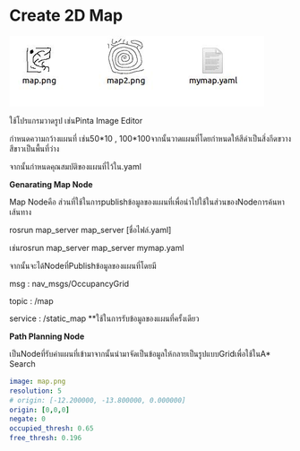 # Create 2D Map

![](/assets/mp1.jpg)

ใช้โปรแกรมวาดรูป เช่นPinta Image Editor

กำหนดความกว้างแผนที่ เช่น50\*10 , 100\*100จากนั้นวาดแผนที่โดยกำหนดให้สีดำเป็นสิ่งกีดขวาง สีขาวเป็นพื้นที่ว่าง

จากนั้นกำหนดคุณสมบัติของแผนที่ไว้ใน.yaml

**Genarating Map Node**

Map Nodeคือ ส่วนที่ใช้ในการpublishข้อมูลของแผนที่เพื่อนำไปใช้ในส่วนของNodeการค้นหาเส้นทาง

rosrun map\_server map\_server \[ชื่อไฟล์.yaml\]

เช่นrosrun map\_server map\_server mymap.yaml

จากนั้นจะได้Nodeที่Publishข้อมูลของแผนที่โดยมี

msg : nav\_msgs/OccupancyGrid

topic : /map

service : /static\_map \*\*ใช้ในการรับข้อมูลของแผนที่ครั้งเดียว

**Path Planning Node**

เป็นNodeที่รับค่าแผนที่เข้ามาจากนั้นนำมาจัดเป็นข้อมูลให้กลายเป็นรูปแบบGridเพื่อใช้ในA\* Search



```yaml
image: map.png 
resolution: 5
# origin: [-12.200000, -13.800000, 0.000000]
origin: [0,0,0]
negate: 0
occupied_thresh: 0.65
free_thresh: 0.196

```



